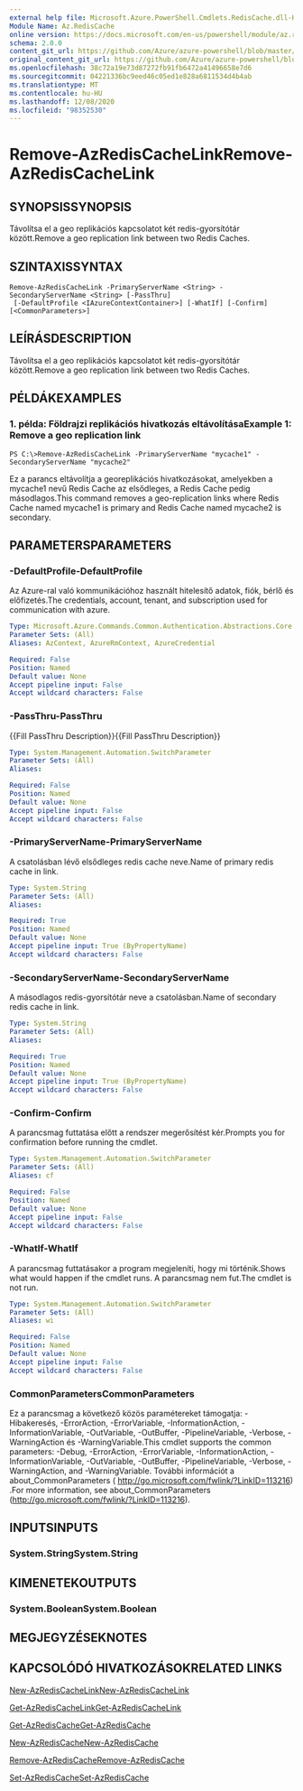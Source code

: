 ```yaml
---
external help file: Microsoft.Azure.PowerShell.Cmdlets.RedisCache.dll-Help.xml
Module Name: Az.RedisCache
online version: https://docs.microsoft.com/en-us/powershell/module/az.rediscache/remove-azrediscachelink
schema: 2.0.0
content_git_url: https://github.com/Azure/azure-powershell/blob/master/src/RedisCache/RedisCache/help/Remove-AzRedisCacheLink.md
original_content_git_url: https://github.com/Azure/azure-powershell/blob/master/src/RedisCache/RedisCache/help/Remove-AzRedisCacheLink.md
ms.openlocfilehash: 38c72a19e73d87272fb91fb6472a41496658e7d6
ms.sourcegitcommit: 04221336bc9eed46c05ed1e828a6811534d4b4ab
ms.translationtype: MT
ms.contentlocale: hu-HU
ms.lasthandoff: 12/08/2020
ms.locfileid: "98352530"
---
```

# <span data-ttu-id="8002f-101">Remove-AzRedisCacheLink</span><span class="sxs-lookup"><span data-stu-id="8002f-101">Remove-AzRedisCacheLink</span></span>

## <span data-ttu-id="8002f-102">SYNOPSIS</span><span class="sxs-lookup"><span data-stu-id="8002f-102">SYNOPSIS</span></span>
<span data-ttu-id="8002f-103">Távolítsa el a geo replikációs kapcsolatot két redis-gyorsítótár között.</span><span class="sxs-lookup"><span data-stu-id="8002f-103">Remove a geo replication link between two Redis Caches.</span></span>

## <span data-ttu-id="8002f-104">SZINTAXIS</span><span class="sxs-lookup"><span data-stu-id="8002f-104">SYNTAX</span></span>

```
Remove-AzRedisCacheLink -PrimaryServerName <String> -SecondaryServerName <String> [-PassThru]
 [-DefaultProfile <IAzureContextContainer>] [-WhatIf] [-Confirm] [<CommonParameters>]
```

## <span data-ttu-id="8002f-105">LEÍRÁS</span><span class="sxs-lookup"><span data-stu-id="8002f-105">DESCRIPTION</span></span>
<span data-ttu-id="8002f-106">Távolítsa el a geo replikációs kapcsolatot két redis-gyorsítótár között.</span><span class="sxs-lookup"><span data-stu-id="8002f-106">Remove a geo replication link between two Redis Caches.</span></span>

## <span data-ttu-id="8002f-107">PÉLDÁK</span><span class="sxs-lookup"><span data-stu-id="8002f-107">EXAMPLES</span></span>

### <span data-ttu-id="8002f-108">1. példa: Földrajzi replikációs hivatkozás eltávolítása</span><span class="sxs-lookup"><span data-stu-id="8002f-108">Example 1: Remove a geo replication link</span></span>
```
PS C:\>Remove-AzRedisCacheLink -PrimaryServerName "mycache1" -SecondaryServerName "mycache2"
```

<span data-ttu-id="8002f-109">Ez a parancs eltávolítja a georeplikációs hivatkozásokat, amelyekben a mycache1 nevű Redis Cache az elsődleges, a Redis Cache pedig másodlagos.</span><span class="sxs-lookup"><span data-stu-id="8002f-109">This command removes a geo-replication links where Redis Cache named mycache1 is primary and Redis Cache named mycache2 is secondary.</span></span>

## <span data-ttu-id="8002f-110">PARAMETERS</span><span class="sxs-lookup"><span data-stu-id="8002f-110">PARAMETERS</span></span>

### <span data-ttu-id="8002f-111">-DefaultProfile</span><span class="sxs-lookup"><span data-stu-id="8002f-111">-DefaultProfile</span></span>
<span data-ttu-id="8002f-112">Az Azure-ral való kommunikációhoz használt hitelesítő adatok, fiók, bérlő és előfizetés.</span><span class="sxs-lookup"><span data-stu-id="8002f-112">The credentials, account, tenant, and subscription used for communication with azure.</span></span>

```yaml
Type: Microsoft.Azure.Commands.Common.Authentication.Abstractions.Core.IAzureContextContainer
Parameter Sets: (All)
Aliases: AzContext, AzureRmContext, AzureCredential

Required: False
Position: Named
Default value: None
Accept pipeline input: False
Accept wildcard characters: False
```

### <span data-ttu-id="8002f-113">-PassThru</span><span class="sxs-lookup"><span data-stu-id="8002f-113">-PassThru</span></span>
<span data-ttu-id="8002f-114">{{Fill PassThru Description}}</span><span class="sxs-lookup"><span data-stu-id="8002f-114">{{Fill PassThru Description}}</span></span>

```yaml
Type: System.Management.Automation.SwitchParameter
Parameter Sets: (All)
Aliases:

Required: False
Position: Named
Default value: None
Accept pipeline input: False
Accept wildcard characters: False
```

### <span data-ttu-id="8002f-115">-PrimaryServerName</span><span class="sxs-lookup"><span data-stu-id="8002f-115">-PrimaryServerName</span></span>
<span data-ttu-id="8002f-116">A csatolásban lévő elsődleges redis cache neve.</span><span class="sxs-lookup"><span data-stu-id="8002f-116">Name of primary redis cache in link.</span></span>

```yaml
Type: System.String
Parameter Sets: (All)
Aliases:

Required: True
Position: Named
Default value: None
Accept pipeline input: True (ByPropertyName)
Accept wildcard characters: False
```

### <span data-ttu-id="8002f-117">-SecondaryServerName</span><span class="sxs-lookup"><span data-stu-id="8002f-117">-SecondaryServerName</span></span>
<span data-ttu-id="8002f-118">A másodlagos redis-gyorsítótár neve a csatolásban.</span><span class="sxs-lookup"><span data-stu-id="8002f-118">Name of secondary redis cache in link.</span></span>

```yaml
Type: System.String
Parameter Sets: (All)
Aliases:

Required: True
Position: Named
Default value: None
Accept pipeline input: True (ByPropertyName)
Accept wildcard characters: False
```

### <span data-ttu-id="8002f-119">-Confirm</span><span class="sxs-lookup"><span data-stu-id="8002f-119">-Confirm</span></span>
<span data-ttu-id="8002f-120">A parancsmag futtatása előtt a rendszer megerősítést kér.</span><span class="sxs-lookup"><span data-stu-id="8002f-120">Prompts you for confirmation before running the cmdlet.</span></span>

```yaml
Type: System.Management.Automation.SwitchParameter
Parameter Sets: (All)
Aliases: cf

Required: False
Position: Named
Default value: None
Accept pipeline input: False
Accept wildcard characters: False
```

### <span data-ttu-id="8002f-121">-WhatIf</span><span class="sxs-lookup"><span data-stu-id="8002f-121">-WhatIf</span></span>
<span data-ttu-id="8002f-122">A parancsmag futtatásakor a program megjeleníti, hogy mi történik.</span><span class="sxs-lookup"><span data-stu-id="8002f-122">Shows what would happen if the cmdlet runs.</span></span>
<span data-ttu-id="8002f-123">A parancsmag nem fut.</span><span class="sxs-lookup"><span data-stu-id="8002f-123">The cmdlet is not run.</span></span>

```yaml
Type: System.Management.Automation.SwitchParameter
Parameter Sets: (All)
Aliases: wi

Required: False
Position: Named
Default value: None
Accept pipeline input: False
Accept wildcard characters: False
```

### <span data-ttu-id="8002f-124">CommonParameters</span><span class="sxs-lookup"><span data-stu-id="8002f-124">CommonParameters</span></span>
<span data-ttu-id="8002f-125">Ez a parancsmag a következő közös paramétereket támogatja: -Hibakeresés, -ErrorAction, -ErrorVariable, -InformationAction, -InformationVariable, -OutVariable, -OutBuffer, -PipelineVariable, -Verbose, -WarningAction és -WarningVariable.</span><span class="sxs-lookup"><span data-stu-id="8002f-125">This cmdlet supports the common parameters: -Debug, -ErrorAction, -ErrorVariable, -InformationAction, -InformationVariable, -OutVariable, -OutBuffer, -PipelineVariable, -Verbose, -WarningAction, and -WarningVariable.</span></span> <span data-ttu-id="8002f-126">További információt a about_CommonParameters ( http://go.microsoft.com/fwlink/?LinkID=113216) .</span><span class="sxs-lookup"><span data-stu-id="8002f-126">For more information, see about_CommonParameters (http://go.microsoft.com/fwlink/?LinkID=113216).</span></span>

## <span data-ttu-id="8002f-127">INPUTS</span><span class="sxs-lookup"><span data-stu-id="8002f-127">INPUTS</span></span>

### <span data-ttu-id="8002f-128">System.String</span><span class="sxs-lookup"><span data-stu-id="8002f-128">System.String</span></span>

## <span data-ttu-id="8002f-129">KIMENETEK</span><span class="sxs-lookup"><span data-stu-id="8002f-129">OUTPUTS</span></span>

### <span data-ttu-id="8002f-130">System.Boolean</span><span class="sxs-lookup"><span data-stu-id="8002f-130">System.Boolean</span></span>

## <span data-ttu-id="8002f-131">MEGJEGYZÉSEK</span><span class="sxs-lookup"><span data-stu-id="8002f-131">NOTES</span></span>

## <span data-ttu-id="8002f-132">KAPCSOLÓDÓ HIVATKOZÁSOK</span><span class="sxs-lookup"><span data-stu-id="8002f-132">RELATED LINKS</span></span>

[<span data-ttu-id="8002f-133">New-AzRedisCacheLink</span><span class="sxs-lookup"><span data-stu-id="8002f-133">New-AzRedisCacheLink</span></span>](./New-AzRedisCacheLink.md)

[<span data-ttu-id="8002f-134">Get-AzRedisCacheLink</span><span class="sxs-lookup"><span data-stu-id="8002f-134">Get-AzRedisCacheLink</span></span>](./Get-AzRedisCacheLink.md)

[<span data-ttu-id="8002f-135">Get-AzRedisCache</span><span class="sxs-lookup"><span data-stu-id="8002f-135">Get-AzRedisCache</span></span>](./Get-AzRedisCache.md)

[<span data-ttu-id="8002f-136">New-AzRedisCache</span><span class="sxs-lookup"><span data-stu-id="8002f-136">New-AzRedisCache</span></span>](./New-AzRedisCache.md)

[<span data-ttu-id="8002f-137">Remove-AzRedisCache</span><span class="sxs-lookup"><span data-stu-id="8002f-137">Remove-AzRedisCache</span></span>](./Remove-AzRedisCache.md)

[<span data-ttu-id="8002f-138">Set-AzRedisCache</span><span class="sxs-lookup"><span data-stu-id="8002f-138">Set-AzRedisCache</span></span>](./Set-AzRedisCache.md)